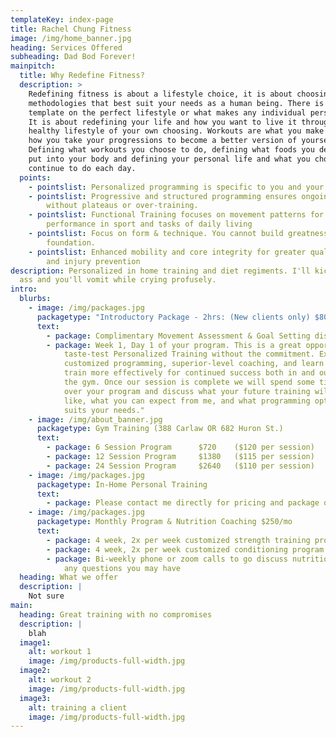 ```yaml
---
templateKey: index-page
title: Rachel Chung Fitness
image: /img/home_banner.jpg
heading: Services Offered
subheading: Dad Bod Forever!
mainpitch:
  title: Why Redefine Fitness?
  description: >
    Redefining fitness is about a lifestyle choice, it is about choosing
    methodologies that best suit your needs as a human being. There is no
    template on the perfect lifestyle or what makes any individual person happy.
    It is about redefining your life and how you want to live it through a
    healthy lifestyle of your own choosing. Workouts are what you make of it and
    how you take your progressions to become a better version of yourself.
    Defining what workouts you choose to do, defining what foods you decide to
    put into your body and defining your personal life and what you choose to
    continue to do each day.  
  points:
    - pointslist: Personalized programming is specific to you and your goals.
    - pointslist: Progressive and structured programming ensures ongoing success
        without plateaus or over-training.
    - pointslist: Functional Training focuses on movement patterns for superior
        performance in sport and tasks of daily living
    - pointslist: Focus on form & technique. You cannot build greatness on a shaky
        foundation.
    - pointslist: Enhanced mobility and core integrity for greater quality of movement
        and injury prevention
description: Personalized in home training and diet regiments. I'll kick your
  ass and you'll vomit while crying profusely.
intro:
  blurbs:
    - image: /img/packages.jpg
      packagetype: "Introductory Package - 2hrs: (New clients only) $80"
      text:
        - package: Complimentary Movement Assessment & Goal Setting discussion
        - package: Week 1, Day 1 of your program. This is a great opportunity to
            taste-test Personalized Training without the commitment. Experience
            customized programming, superior-level coaching, and learn how to
            train more effectively for continued success both in and outside of
            the gym. Once our session is complete we will spend some time going
            over your program and discuss what your future training will look
            like, what you can expect from me, and what programming option best
            suits your needs."
    - image: /img/about_banner.jpg
      packagetype: Gym Training (388 Carlaw OR 682 Huron St.)
      text:
        - package: 6 Session Program      $720    ($120 per session)
        - package: 12 Session Program     $1380   ($115 per session)
        - package: 24 Session Program     $2640   ($110 per session)
    - image: /img/packages.jpg
      packagetype: In-Home Personal Training
      text:
        - package: Please contact me directly for pricing and package options.
    - image: /img/packages.jpg
      packagetype: Monthly Program & Nutrition Coaching $250/mo
      text:
        - package: 4 week, 2x per week customized strength training program
        - package: 4 week, 2x per week customized conditioning program
        - package: Bi-weekly phone or zoom calls to go discuss nutrition, form checks and
            any questions you may have
  heading: What we offer
  description: |
    Not sure
main:
  heading: Great training with no compromises
  description: |
    blah
  image1:
    alt: workout 1
    image: /img/products-full-width.jpg
  image2:
    alt: workout 2
    image: /img/products-full-width.jpg
  image3:
    alt: training a client
    image: /img/products-full-width.jpg
---
```

